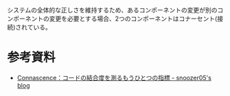 システムの全体的な正しさを維持するため、あるコンポーネントの変更が別のコンポーネントの変更を必要とする場合、2つのコンポーネントはコナーセント(接続)されている。

# 参考資料
- [Connascence：コードの結合度を測るもうひとつの指標 - snoozer05's blog](https://snoozer05.hatenablog.jp/entry/2020/12/11/150913)